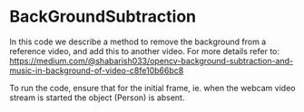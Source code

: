 # BackGroundSubtraction
In this code we describe a method to remove the background from a reference video, and add this to another video. For more details refer to: https://medium.com/@shabarish033/opencv-background-subtraction-and-music-in-background-of-video-c8fe10b66bc8

To run the code, ensure that for the initial frame, ie. when the webcam video stream is started the object (Person) is absent.
